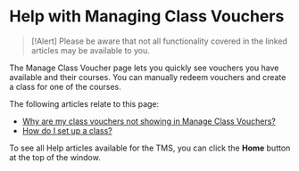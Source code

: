 # Help with Managing Class Vouchers

> [!Alert] Please be aware that not all functionality covered in the linked articles may be available to you.

The Manage Class Voucher page lets you quickly see vouchers you have available and their courses. You can manually redeem vouchers and create a class for one of the courses.

The following articles relate to this page:

- [Why are my class vouchers not showing in Manage Class Vouchers?](../arvato-marketplace/faq-for-arvato-marketplace/vouchers-not-showing-in-manage-class-vouchers.md)
- [How do I set up a class?](../arvato-marketplace/fulfilling-marketplace-order/set-up-class.md)

To see all Help articles available for the TMS, you can click the **Home** button at the top of the window.
